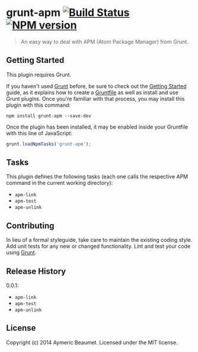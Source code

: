 # grunt-apm [![Build Status](https://travis-ci.org/aymericbeaumet/grunt-apm.png?branch=master)][travis] [![NPM version](https://badge.fury.io/js/grunt-apm.png)][npm]

> An easy way to deal with APM (Atom Package Manager) from Grunt.

## Getting Started
This plugin requires Grunt.

If you haven't used [Grunt](http://gruntjs.com/) before, be sure to check out the [Getting Started](http://gruntjs.com/getting-started) guide, as it explains how to create a [Gruntfile](http://gruntjs.com/sample-gruntfile) as well as install and use Grunt plugins. Once you're familiar with that process, you may install this plugin with this command:

```shell
npm install grunt-apm --save-dev
```

Once the plugin has been installed, it may be enabled inside your Gruntfile with this line of JavaScript:

```js
grunt.loadNpmTasks('grunt-apm');
```

## Tasks

This plugin defines the following tasks (each one calls the respective APM command
in the current working directory):

- `apm-link`
- `apm-test`
- `apm-unlink`

## Contributing
In lieu of a formal styleguide, take care to maintain the existing coding style. Add unit tests for any new or changed functionality. Lint and test your code using [Grunt](http://gruntjs.com/).

## Release History

0.0.1:
- `apm-link`
- `apm-test`
- `apm-unlink`

## License
Copyright (c) 2014 Aymeric Beaumet. Licensed under the MIT license.


[npm]: https://www.npmjs.org/package/grunt-apm
[travis]: https://travis-ci.org/aymericbeaumet/grunt-apm
